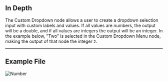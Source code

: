 ## In Depth
The Custom Dropdown node allows a user to create a dropdown selection input with custom labels and values. If all values are numbers, the output will be a double, and if all values are integers the output will be an integer. In the example below, "Two" is selected in the Custom Dropdown Menu node, making the output of that node the integer `2`.
___
## Example File

![Number](./CoreNodeModels.Input.CustomSelection_img.png)
